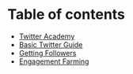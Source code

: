 # Table of contents

* [Twitter Academy](README.md)
* [Basic Twitter Guide](basic-twitter-guide.md)
* [Getting Followers](getting-followers.md)
* [Engagement Farming](engagement-farming.md)
